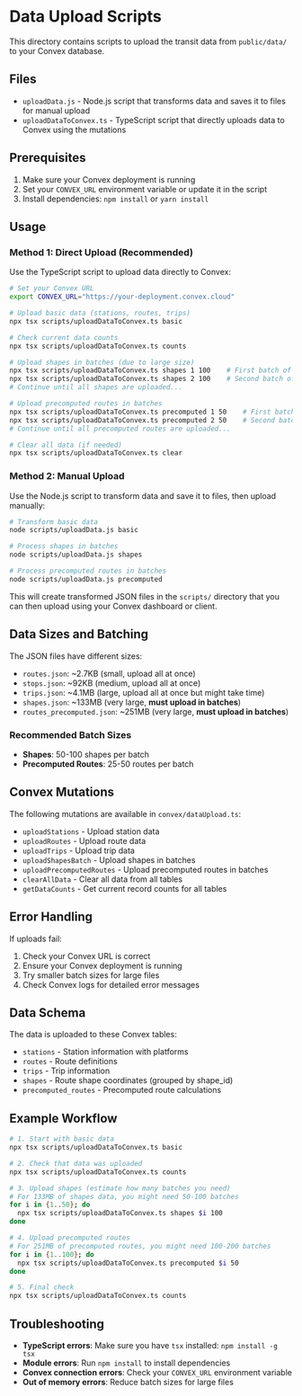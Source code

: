 # Data Upload Scripts

This directory contains scripts to upload the transit data from `public/data/` to your Convex database.

## Files

- `uploadData.js` - Node.js script that transforms data and saves it to files for manual upload
- `uploadDataToConvex.ts` - TypeScript script that directly uploads data to Convex using the mutations

## Prerequisites

1. Make sure your Convex deployment is running
2. Set your `CONVEX_URL` environment variable or update it in the script
3. Install dependencies: `npm install` or `yarn install`

## Usage

### Method 1: Direct Upload (Recommended)

Use the TypeScript script to upload data directly to Convex:

```bash
# Set your Convex URL
export CONVEX_URL="https://your-deployment.convex.cloud"

# Upload basic data (stations, routes, trips)
npx tsx scripts/uploadDataToConvex.ts basic

# Check current data counts
npx tsx scripts/uploadDataToConvex.ts counts

# Upload shapes in batches (due to large size)
npx tsx scripts/uploadDataToConvex.ts shapes 1 100    # First batch of 100 shapes
npx tsx scripts/uploadDataToConvex.ts shapes 2 100    # Second batch of 100 shapes
# Continue until all shapes are uploaded...

# Upload precomputed routes in batches
npx tsx scripts/uploadDataToConvex.ts precomputed 1 50    # First batch of 50 routes
npx tsx scripts/uploadDataToConvex.ts precomputed 2 50    # Second batch of 50 routes
# Continue until all precomputed routes are uploaded...

# Clear all data (if needed)
npx tsx scripts/uploadDataToConvex.ts clear
```

### Method 2: Manual Upload

Use the Node.js script to transform data and save it to files, then upload manually:

```bash
# Transform basic data
node scripts/uploadData.js basic

# Process shapes in batches
node scripts/uploadData.js shapes

# Process precomputed routes in batches
node scripts/uploadData.js precomputed
```

This will create transformed JSON files in the `scripts/` directory that you can then upload using your Convex dashboard or client.

## Data Sizes and Batching

The JSON files have different sizes:
- `routes.json`: ~2.7KB (small, upload all at once)
- `stops.json`: ~92KB (medium, upload all at once)
- `trips.json`: ~4.1MB (large, upload all at once but might take time)
- `shapes.json`: ~133MB (very large, **must upload in batches**)
- `routes_precomputed.json`: ~251MB (very large, **must upload in batches**)

### Recommended Batch Sizes

- **Shapes**: 50-100 shapes per batch
- **Precomputed Routes**: 25-50 routes per batch

## Convex Mutations

The following mutations are available in `convex/dataUpload.ts`:

- `uploadStations` - Upload station data
- `uploadRoutes` - Upload route data
- `uploadTrips` - Upload trip data
- `uploadShapesBatch` - Upload shapes in batches
- `uploadPrecomputedRoutes` - Upload precomputed routes in batches
- `clearAllData` - Clear all data from all tables
- `getDataCounts` - Get current record counts for all tables

## Error Handling

If uploads fail:
1. Check your Convex URL is correct
2. Ensure your Convex deployment is running
3. Try smaller batch sizes for large files
4. Check Convex logs for detailed error messages

## Data Schema

The data is uploaded to these Convex tables:
- `stations` - Station information with platforms
- `routes` - Route definitions
- `trips` - Trip information
- `shapes` - Route shape coordinates (grouped by shape_id)
- `precomputed_routes` - Precomputed route calculations

## Example Workflow

```bash
# 1. Start with basic data
npx tsx scripts/uploadDataToConvex.ts basic

# 2. Check that data was uploaded
npx tsx scripts/uploadDataToConvex.ts counts

# 3. Upload shapes (estimate how many batches you need)
# For 133MB of shapes data, you might need 50-100 batches
for i in {1..50}; do
  npx tsx scripts/uploadDataToConvex.ts shapes $i 100
done

# 4. Upload precomputed routes
# For 251MB of precomputed routes, you might need 100-200 batches
for i in {1..100}; do
  npx tsx scripts/uploadDataToConvex.ts precomputed $i 50
done

# 5. Final check
npx tsx scripts/uploadDataToConvex.ts counts
```

## Troubleshooting

- **TypeScript errors**: Make sure you have `tsx` installed: `npm install -g tsx`
- **Module errors**: Run `npm install` to install dependencies
- **Convex connection errors**: Check your `CONVEX_URL` environment variable
- **Out of memory errors**: Reduce batch sizes for large files 
